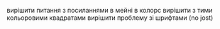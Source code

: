 вирішити питання з посиланнями в мейні
в колорс вирішити з тими кольоровими квадратами
вирішити проблему зі шрифтами (no jost)
